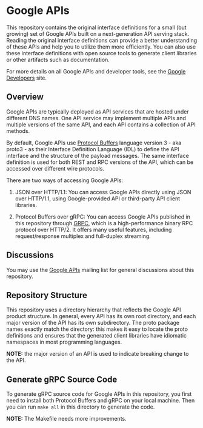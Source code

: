 # Google APIs

This repository contains the original interface definitions for a
small (but growing) set of Google APIs built on a next-generation API
serving stack. Reading the original interface definitions can provide
a better understanding of these APIs and help you to utilize them more
efficiently. You can also use these interface definitions with open
source tools to generate client libraries or other artifacts such as
documentation.

For more details on all Google APIs and developer tools, see the [Google
Developers](https://developers.google.com/products/) site.

## Overview

Google APIs are typically deployed as API services that are hosted
under different DNS names. One API service may implement multiple APIs
and multiple versions of the same API, and each API contains a
collection of API methods.

By default, Google APIs use [Protocol
Buffers](https://github.com/google/protobuf) language version 3 - aka
proto3 - as their Interface Definition Language (IDL) to define the
API interface and the structure of the payload messages. The same
interface definition is used for both REST and RPC versions of the
API, which can be accessed over different wire protocols.

There are two ways of accessing Google APIs:

1.  JSON over HTTP/1.1: You can access Google APIs directly using JSON
over HTTP/1.1, using Google-provided API or third-party API client
libraries.

2.  Protocol Buffers over gRPC: You can access Google APIs published
in this repository through [GRPC](https://github.com/grpc), which is
a high-performance binary RPC protocol over HTTP/2. It offers many
useful features, including request/response multiplex and full-duplex
streaming.

## Discussions

You may use the [Google APIs](https://groups.google.com/group/googleapis)
mailing list for general discussions about this repository.

## Repository Structure

This repository uses a directory hierarchy that reflects the Google
API product structure. In general, every API has its own root
directory, and each major version of the API has its own subdirectory.
The proto package names exactly match the directory: this makes it
easy to locate the proto definitions and ensures that the generated
client libraries have idiomatic namespaces in most programming
languages.

**NOTE:** the major version of an API is used to indicate breaking
change to the API.

## Generate gRPC Source Code

To generate gRPC source code for Google APIs in this repository, you
first need to install both Protocol Buffers and gRPC on your local
machine. Then you can run `make all` in this directory to generate
the code.
 
**NOTE:** The Makefile needs more improvements.
